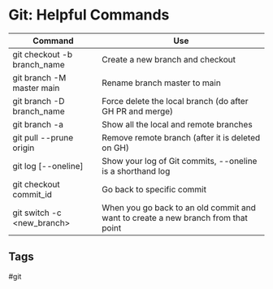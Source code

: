 # Git: Helpful Commands

|   Command                          |   Use
|   -                                |   -
|   git checkout -b branch_name      | Create a new branch and checkout
|   git branch -M master main        | Rename branch master to main
|   git branch -D branch_name        | Force delete the local branch (do after GH PR and merge)
|   git branch -a                    | Show all the local and remote branches
|   git pull --prune origin          | Remove remote branch (after it is deleted on GH)
|   git log [--oneline]              | Show your log of Git commits, --oneline is a shorthand log
|   git checkout commit_id           | Go back to specific commit
|   git switch -c <new_branch>       | When you go back to an old commit and want to create a new branch from that point


## Tags
#git
